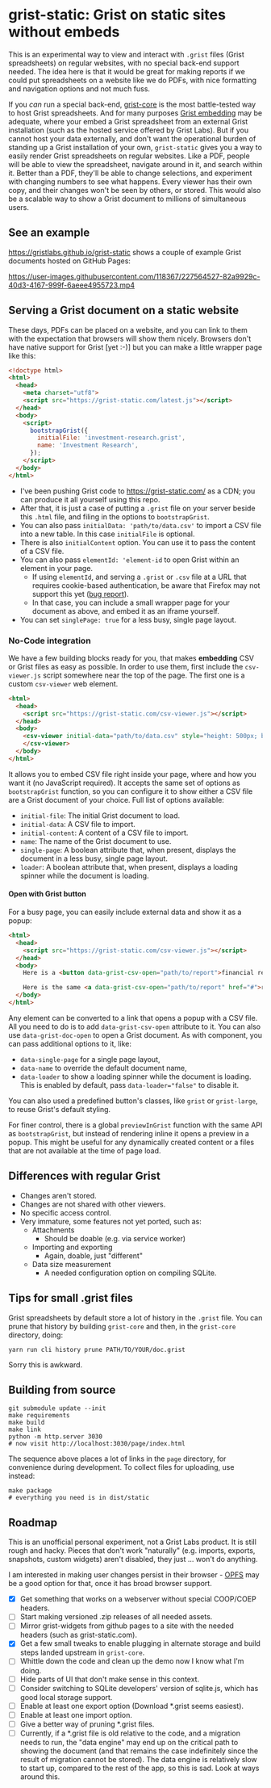# grist-static: Grist on static sites without embeds

This is an experimental way to view and interact with `.grist` files
(Grist spreadsheets) on regular websites, with no special back-end support needed.
The idea here is that it would be great for making reports if we could put
spreadsheets on a website like we do PDFs, with nice formatting
and navigation options and not much fuss.

If you *can* run a special back-end,
[grist-core](https://github.com/gristlabs/grist-core) is the most
battle-tested way to host Grist spreadsheets.
And for many purposes [Grist embedding](https://support.getgrist.com/embedding/)
may be adequate, where your embed a Grist spreadsheet
from an external Grist installation (such as the hosted service offered by
Grist Labs). But if you cannot host your data externally, and don't want
the operational burden of standing up a Grist installation of your own,
`grist-static` gives you a way to easily render Grist spreadsheets
on regular websites.
Like a PDF, people will be able to view the spreadsheet, navigate
around in it, and search within it. Better than a PDF, they'll be
able to change selections, and experiment with changing numbers to
see what happens. Every viewer has their own copy, and their changes
won't be seen by others, or stored.
This would also be a scalable way to show a Grist document to
millions of simultaneous users.

## See an example

https://gristlabs.github.io/grist-static shows a couple of
example Grist documents hosted on GitHub Pages:

https://user-images.githubusercontent.com/118367/227564527-82a9929c-40d3-4167-999f-6aeee4955723.mp4

## Serving a Grist document on a static website

These days, PDFs can be placed on a website, and you can link to them with the expectation that browsers will show them nicely.
Browsers don't have native support for Grist [yet :-)] but you can make a little wrapper page like this:

```html
<!doctype html>
<html>
  <head>
    <meta charset="utf8">
    <script src="https://grist-static.com/latest.js"></script>
  </head>
  <body>
    <script>
      bootstrapGrist({
        initialFile: 'investment-research.grist',
        name: 'Investment Research',
      });
    </script>
  </body>
</html>
```

  * I've been pushing Grist code to https://grist-static.com/ as a CDN; you can produce it all yourself using this repo.
  * After that, it is just a case of putting a `.grist` file on your server beside this `.html` file, and filing in the options to `bootstrapGrist`.
  * You can also pass `initialData: 'path/to/data.csv'` to import a CSV file into a new table. In this case `initialFile` is optional.
  * There is also `initialContent` option. You can use it to pass the content of a CSV file.
  * You can also pass `elementId: 'element-id` to open Grist within an element in your page.
    - If using `elementId`, and serving a `.grist` or `.csv` file at a URL that requires cookie-based authentication, be aware that Firefox may not support this yet ([bug report](https://bugzilla.mozilla.org/show_bug.cgi?id=1741489)).
	- In that case, you can include a small wrapper page for your document as above, and embed it as an iframe yourself.
  * You can set `singlePage: true` for a less busy, single page layout.


### No-Code integration

We have a few building blocks ready for you, that makes **embedding** CSV or Grist files as easy as possible.
In order to use them, first include the `csv-viewer.js` script somewhere near the top of the page. The first one is a custom `csv-viewer` web element.

```html
<html>
  <head>
    <script src="https://grist-static.com/csv-viewer.js"></script>
  </head>
  <body>
    <csv-viewer initial-data="path/to/data.csv" style="height: 500px; border: 1px solid green">
    </csv-viewer>
  </body>
</html>
```

It allows you to embed CSV file right inside your page, where and how you want it (no JavaScript
required). It accepts the same set of options as `bootstrapGrist` function, so you can configure it
to show either a CSV file are a Grist document of your choice. Full list of options available:

- `initial-file`: The initial Grist document to load.
- `initial-data`: A CSV file to import.
- `initial-content`: A content of a CSV file to import.
- `name`: The name of the Grist document to use.
- `single-page`: A boolean attribute that, when present, displays the document in a less busy, single page layout.
- `loader`: A boolean attribute that, when present, displays a loading spinner while the document is loading.

#### Open with Grist button

For a busy page, you can easily include external data and show it as a popup:

```html
<html>
  <head>
    <script src="https://grist-static.com/csv-viewer.js"></script>
  </head>
  <body>
    Here is a <button data-grist-csv-open="path/to/report">financial report</button> for the current year.

    Here is the same <a data-grist-csv-open="path/to/report" href="#">report</a> as a link.
  </body>
</html>
```

Any element can be converted to a link that opens a popup with a CSV file. All you need to do is to add `data-grist-csv-open` attribute to it. You can also use `data-grist-doc-open` to open a Grist document.
As with <csv-viewer> component, you can pass additional options to it, like:
* `data-single-page` for a single page layout,
* `data-name` to override the default document name,
* `data-loader` to show a loading spinner while the document is loading. This is enabled by default,
pass `data-loader="false"` to disable it.


You can also used a predefined button's classes, like `grist` or `grist-large`, to reuse Grist's 
default styling.


For finer control, there is a global `previewInGrist` function with the same API as `bootstrapGrist`,
but instead of rendering inline it opens a preview in a popup. This might be useful for any dynamically created content or a files that are not available at the time of page load.


## Differences with regular Grist

 * Changes aren't stored.
 * Changes are not shared with other viewers.
 * No specific access control.
 * Very immature, some features not yet ported, such as:
   - Attachments
	 - Should be doable (e.g. via service worker)
   - Importing and exporting
     - Again, doable, just "different"
   - Data size measurement
     - A needed configuration option on compiling SQLite.

## Tips for small .grist files

Grist spreadsheets by default store a lot of history in the `.grist` file.
You can prune that history by building `grist-core` and then, in the
`grist-core` directory, doing:

```
yarn run cli history prune PATH/TO/YOUR/doc.grist
```

Sorry this is awkward.

## Building from source

```
git submodule update --init
make requirements
make build
make link
python -m http.server 3030
# now visit http://localhost:3030/page/index.html
```

The sequence above places a lot of links in the `page`
directory, for convenience during development. To collect
files for uploading, use instead:

```
make package
# everything you need is in dist/static
```

## Roadmap

This is an unofficial personal experiment, not a Grist Labs product.
It is still rough and hacky. Pieces that don't work "naturally"
(e.g. imports, exports, snapshots, custom widgets) aren't disabled, they
just ... won't do anything.

I am interested in making user changes persist in their browser -
[OPFS](https://sqlite.org/wasm/doc/tip/persistence.md#opfs)
may be a good option for that, once it has broad browser support.

 * [X] Get something that works on a webserver without special COOP/COEP headers.
 * [ ] Start making versioned .zip releases of all needed assets.
 * [ ] Mirror grist-widgets from github pages to a site with the needed headers (such as grist-static.com). 
 * [X] Get a few small tweaks to enable plugging in alternate storage and build steps landed upstream in `grist-core`.
 * [ ] Whittle down the code and clean up the demo now I know what I'm doing.
 * [ ] Hide parts of UI that don't make sense in this context.
 * [ ] Consider switching to SQLite developers' version of sqlite.js, which has good local storage support.
 * [ ] Enable at least one export option (Download *.grist seems easiest).
 * [ ] Enable at least one import option.
 * [ ] Give a better way of pruning *.grist files.
 * [ ] Currently, if a *.grist file is old relative to the code, and a migration needs to run, the "data engine"
   may end up on the critical path to showing the document (and that remains the case indefinitely since the result
   of migration cannot be stored). The data engine is relatively slow to start up, compared to the rest of the
   app, so this is sad. Look at ways around this.

